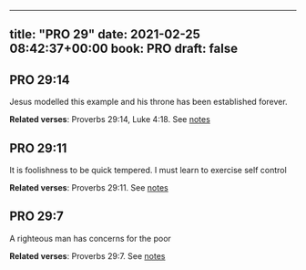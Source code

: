 
---
title: "PRO 29"
date: 2021-02-25 08:42:37+00:00
book: PRO
draft: false
---

## PRO 29:14

Jesus modelled this example and his throne has been established forever.

**Related verses**: Proverbs 29:14, Luke 4:18. See [notes](https://my.bible.com/notes/3637187671271138069)


## PRO 29:11

It is foolishness to be quick tempered. I must learn to exercise self control

**Related verses**: Proverbs 29:11. See [notes](https://my.bible.com/notes/3637186553455567621)


## PRO 29:7

A righteous man has concerns for the poor

**Related verses**: Proverbs 29:7. See [notes](https://my.bible.com/notes/3637185969348403963)

